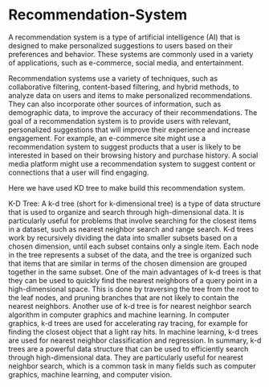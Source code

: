 # Recommendation-System
A recommendation system is a type of artificial intelligence (AI) that is designed to make personalized suggestions to users based on their preferences and behavior. These systems are commonly used in a variety of applications, such as e-commerce, social media, and entertainment.

Recommendation systems use a variety of techniques, such as collaborative filtering, content-based filtering, and hybrid methods, to analyze data on users and items to make personalized recommendations. They can also incorporate other sources of information, such as demographic data, to improve the accuracy of their recommendations. The goal of a recommendation system is to provide users with relevant, personalized suggestions that will improve their experience and increase engagement. For example, an e-commerce site might use a recommendation system to suggest products that a user is likely to be interested in based on their browsing history and purchase history. A social media platform might use a recommendation system to suggest content or connections that a user will find engaging.

Here we have used KD tree to make build this recommendation system.

K-D Tree:
A k-d tree (short for k-dimensional tree) is a type of data structure that is used to organize and search through high-dimensional data. It is particularly useful for problems that involve searching for the closest items in a dataset, such as nearest neighbor search and range search.
K-d trees work by recursively dividing the data into smaller subsets based on a chosen dimension, until each subset contains only a single item. Each node in the tree represents a subset of the data, and the tree is organized such that items that are similar in terms of the chosen dimension are grouped together in the same subset.
One of the main advantages of k-d trees is that they can be used to quickly find the nearest neighbors of a query point in a high-dimensional space. This is done by traversing the tree from the root to the leaf nodes, and pruning branches that are not likely to contain the nearest neighbors.
Another use of k-d tree is for nearest neighbor search algorithm in computer graphics and machine learning. In computer graphics, k-d trees are used for accelerating ray tracing, for example for finding the closest object that a light ray hits. In machine learning, k-d trees are used for nearest neighbor classification and regression.
In summary, k-d trees are a powerful data structure that can be used to efficiently search through high-dimensional data. They are particularly useful for nearest neighbor search, which is a common task in many fields such as computer graphics, machine learning, and computer vision.


